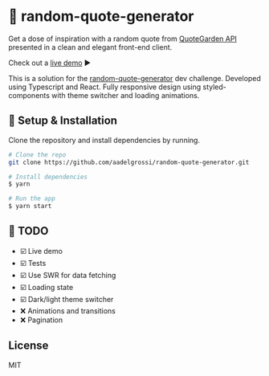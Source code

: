 # :speech_balloon:  random-quote-generator

Get a dose of inspiration with a random quote from [QuoteGarden API](https://pprathameshmore.github.io/QuoteGarden/) presented in a clean and elegant front-end client.

Check out a [live demo](https://random-quote.andregrossi.com/) :arrow_forward:

This is a solution for the [random-quote-generator](https://devchallenges.io/challenges/8Y3J4ucAMQpSnYTwwWW8) dev challenge. Developed using Typescript and React. Fully responsive design using styled-components with theme switcher and loading animations.

##  :wrench: Setup & Installation
Clone the repository and install dependencies by running.

```sh
# Clone the repo
git clone https://github.com/aadelgrossi/random-quote-generator.git

# Install dependencies
$ yarn

# Run the app
$ yarn start
```

## :construction:  TODO
- :ballot_box_with_check: Live demo
- :ballot_box_with_check: Tests
- :ballot_box_with_check: Use SWR for data fetching 
- :ballot_box_with_check: Loading state
- :ballot_box_with_check: Dark/light theme switcher
- :x: Animations and transitions
- :x: Pagination

License
----
MIT
